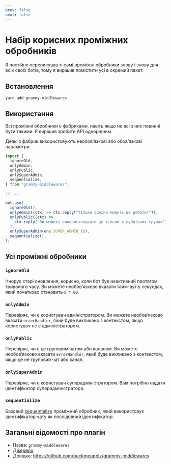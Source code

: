 ```yaml
---
prev: false
next: false
---
```


# Набір корисних проміжних обробників

Я постійно переписував ті самі проміжні обробники знову і знову для всіх своїх
ботів, тому я вирішив помістити усі в окремий пакет.

## Встановлення

`yarn add grammy-middlewares`

## Використання

Всі проміжні обробники є фабриками, навіть якщо не всі з них повинні бути
такими. Я вирішив зробити API однорідним.

Деякі з фабрик використовують необовʼязкові або обовʼязкові параметри.

```ts
import {
  ignoreOld,
  onlyAdmin,
  onlyPublic,
  onlySuperAdmin,
  sequentialize,
} from "grammy-middlewares";

// ...

bot.use(
  ignoreOld(),
  onlyAdmin((ctx) => ctx.reply("Тільки адміни можуть це робити!")),
  onlyPublic((ctx) =>
    ctx.reply("Ви можете використовувати це тільки в публічних групах")
  ),
  onlySuperAdmin(env.SUPER_ADMIN_ID),
  sequentialize(),
);
```

## Усі проміжні обробники

### `ignoreOld`

Ігнорує старі оновлення, корисно, коли бот був неактивний протягом тривалого
часу. Ви можете необовʼязково вказати тайм-аут у секундах, який початково
становить `5 * 60`.

### `onlyAdmin`

Перевіряє, чи є користувач адміністратором. Ви можете необовʼязково вказати
`errorHandler`, який буде викликано з контекстом, якщо користувач не є
адміністратором.

### `onlyPublic`

Перевіряє, чи є це груповим чатом або каналом. Ви можете необовʼязково вказати
`errorHandler`, який буде викликано з контекстом, якщо це не груповий чат або
канал.

### `onlySuperAdmin`

Перевіряє, чи є користувач суперадміністратором. Вам потрібно надати
ідентифікатор суперадміністратора.

### `sequentialize`

Базовий [sequentialize](../advanced/scaling#паралелізм-складнии) проміжний
обробник, який використовує ідентифікатор чату як послідовний ідентифікатор.

## Загальні відомості про плагін

- Назва: `grammy-middlewares`
- [Джерело](https://github.com/backmeupplz/grammy-middlewares)
- Довідка: <https://github.com/backmeupplz/grammy-middlewares>
